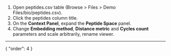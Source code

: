 1. Open peptides.csv table (Browse > Files > Demo Files/bio/peptides.csv).
2. Click the peptides column title.
3. On the **Context Panel**, expand the **Peptide Space** panel.
4. Change **Embedding method**, **Distance metric** and **Cycles count** parameters and scale arbitrarily, rename viewer.
---
{
  "order": 4
}